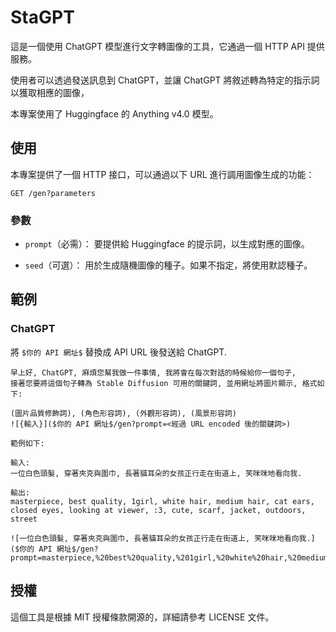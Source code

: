 # StaGPT

這是一個使用 ChatGPT 模型進行文字轉圖像的工具，它通過一個 HTTP API 提供服務。

使用者可以透過發送訊息到 ChatGPT，並讓 ChatGPT 將敘述轉為特定的指示詞以獲取相應的圖像，

本專案使用了 Huggingface 的 Anything v4.0 模型。

## 使用
本專案提供了一個 HTTP 接口，可以通過以下 URL 進行調用圖像生成的功能：

```http
GET /gen?parameters
```

### 參數

- `prompt`（必需）：
要提供給 Huggingface 的提示詞，以生成對應的圖像。

- `seed`（可選）：
用於生成隨機圖像的種子。如果不指定，將使用默認種子。

## 範例

### ChatGPT

將 `$你的 API 網址$` 替換成 API URL 後發送給 ChatGPT.

```
早上好, ChatGPT, 麻煩您幫我做一件事情, 我將會在每次對話的時候給你一個句子, 
接著您要將這個句子轉為 Stable Diffusion 可用的關鍵詞, 並用網址將圖片顯示, 格式如下:

(圖片品質修飾詞), (角色形容詞), (外觀形容詞), (風景形容詞)
![{輸入}]($你的 API 網址$/gen?prompt=<經過 URL encoded 後的關鍵詞>)

範例如下:

輸入:
一位白色頭髮, 穿著夾克與圍巾, 長著貓耳朵的女孩正行走在街道上, 笑咪咪地看向我.

輸出:
masterpiece, best quality, 1girl, white hair, medium hair, cat ears, closed eyes, looking at viewer, :3, cute, scarf, jacket, outdoors, street

![一位白色頭髮, 穿著夾克與圍巾, 長著貓耳朵的女孩正行走在街道上, 笑咪咪地看向我.]
($你的 API 網址$/gen?prompt=masterpiece,%20best%20quality,%201girl,%20white%20hair,%20medium%20hair,%20cat%20ears,%20closed%20eyes,%20looking%20at%20viewer,%20:3,%20cute,%20scarf,%20jacket,%20outdoors,%20streets)
```

## 授權
這個工具是根據 MIT 授權條款開源的，詳細請參考 LICENSE 文件。
